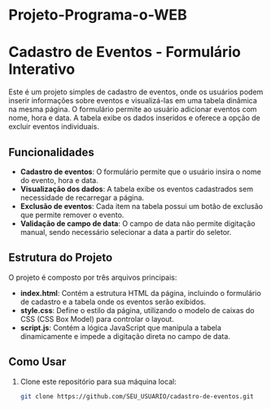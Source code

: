 # Projeto-Programa-o-WEB

# Cadastro de Eventos - Formulário Interativo

Este é um projeto simples de cadastro de eventos, onde os usuários podem inserir informações sobre eventos e visualizá-las em uma tabela dinâmica na mesma página. O formulário permite ao usuário adicionar eventos com nome, hora e data. A tabela exibe os dados inseridos e oferece a opção de excluir eventos individuais.

## Funcionalidades

- **Cadastro de eventos**: O formulário permite que o usuário insira o nome do evento, hora e data.
- **Visualização dos dados**: A tabela exibe os eventos cadastrados sem necessidade de recarregar a página.
- **Exclusão de eventos**: Cada item na tabela possui um botão de exclusão que permite remover o evento.
- **Validação de campo de data**: O campo de data não permite digitação manual, sendo necessário selecionar a data a partir do seletor.

## Estrutura do Projeto

O projeto é composto por três arquivos principais:

- **index.html**: Contém a estrutura HTML da página, incluindo o formulário de cadastro e a tabela onde os eventos serão exibidos.
- **style.css**: Define o estilo da página, utilizando o modelo de caixas do CSS (CSS Box Model) para controlar o layout.
- **script.js**: Contém a lógica JavaScript que manipula a tabela dinamicamente e impede a digitação direta no campo de data.

## Como Usar

1. Clone este repositório para sua máquina local:
   ```bash
   git clone https://github.com/SEU_USUARIO/cadastro-de-eventos.git
